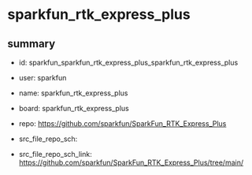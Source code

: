 # sparkfun_rtk_express_plus
 
## summary 
* id: sparkfun_sparkfun_rtk_express_plus_sparkfun_rtk_express_plus
* user: sparkfun
* name: sparkfun_rtk_express_plus
* board: sparkfun_rtk_express_plus
* repo: https://github.com/sparkfun/SparkFun_RTK_Express_Plus



* src_file_repo_sch: 
* src_file_repo_sch_link: https://github.com/sparkfun/SparkFun_RTK_Express_Plus/tree/main/






